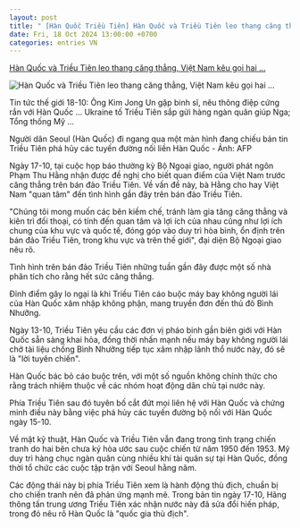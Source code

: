 ```yaml
---
layout: post
title: " [Hàn Quốc Triều Tiên] Hàn Quốc và Triều Tiên leo thang căng thẳng, Việt Nam kêu gọi hai ..."
date: Fri, 18 Oct 2024 13:00:00 +0700
categories: entries VN
---
```

[Hàn Quốc và Triều Tiên leo thang căng thẳng, Việt Nam kêu gọi hai ...](https://tuoitre.vn/han-quoc-va-trieu-tien-leo-thang-cang-thang-viet-nam-keu-goi-hai-ben-kiem-che-20241017171717556.htm)

![Hàn Quốc và Triều Tiên leo thang căng thẳng, Việt Nam kêu gọi hai ...](https://cdn1.tuoitre.vn/thumb_w/1200/471584752817336320/2024/10/17/trieu-tien-han-quoc-1729159748976209126229-117-0-1164-2000-crop-17291603051621971146685.jpg)

Tin tức thế giới 18-10: Ông Kim Jong Un gặp binh sĩ, nêu thông điệp cứng rắn với Hàn Quốc ... Ukraine tố Triều Tiên sắp gửi hàng ngàn quân giúp Nga; Tổng thống Mỹ ...

Người dân Seoul (Hàn Quốc) đi ngang qua một màn hình đang chiếu bản tin Triều Tiên phá hủy các tuyến đường nối liền Hàn Quốc - Ảnh: AFP

Ngày 17-10, tại cuộc họp báo thường kỳ Bộ Ngoại giao, người phát ngôn Phạm Thu Hằng nhận được đề nghị cho biết quan điểm của Việt Nam trước căng thẳng trên bán đảo Triều Tiên. Về vấn đề này, bà Hằng cho hay Việt Nam "quan tâm" đến tình hình gần đây trên bán đảo Triều Tiên.

"Chúng tôi mong muốn các bên kiềm chế, tránh làm gia tăng căng thẳng và kiên trì đối thoại, có tính đến quan tâm và lợi ích của nhau cũng như lợi ích chung của khu vực và quốc tế, đóng góp vào duy trì hòa bình, ổn định trên bán đảo Triều Tiên, trong khu vực và trên thế giới", đại diện Bộ Ngoại giao nêu rõ.

Tình hình trên bán đảo Triều Tiên những tuần gần đây được một số nhà phân tích cho rằng hết sức căng thẳng.

Đỉnh điểm gây lo ngại là khi Triều Tiên cáo buộc máy bay không người lái của Hàn Quốc xâm nhập không phận, mang truyền đơn đến thủ đô Bình Nhưỡng.

Ngày 13-10, Triều Tiên yêu cầu các đơn vị pháo binh gần biên giới với Hàn Quốc sẵn sàng khai hỏa, đồng thời nhấn mạnh nếu máy bay không người lái chở tài liệu chống Bình Nhưỡng tiếp tục xâm nhập lãnh thổ nước này, đó sẽ là "lời tuyên chiến".

Hàn Quốc bác bỏ cáo buộc trên, với một số nguồn không chính thức cho rằng trách nhiệm thuộc về các nhóm hoạt động dân chủ tại nước này.

Phía Triều Tiên sau đó tuyên bố cắt đứt mọi liên hệ với Hàn Quốc và chứng minh điều này bằng việc phá hủy các tuyến đường bộ nối với Hàn Quốc ngày 15-10.

Về mặt kỹ thuật, Hàn Quốc và Triều Tiên vẫn đang trong tình trạng chiến tranh do hai bên chưa ký hòa ước sau cuộc chiến từ năm 1950 đến 1953. Mỹ duy trì hàng chục ngàn quân cùng nhiều khí tài quân sự tại Hàn Quốc, đồng thời tổ chức các cuộc tập trận với Seoul hằng năm.

Các động thái này bị phía Triều Tiên xem là hành động thù địch, chuẩn bị cho chiến tranh nên đã phản ứng mạnh mẽ. Trong bản tin ngày 17-10, Hãng thông tấn trung ương Triều Tiên xác nhận nước này đã sửa đổi hiến pháp, trong đó nêu rõ Hàn Quốc là "quốc gia thù địch".

